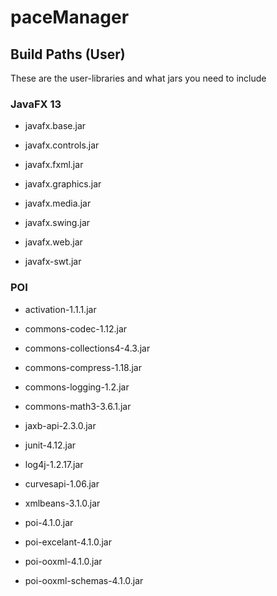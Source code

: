 # paceManager


## Build Paths (User)
These are the user-libraries and what jars you need to include
### JavaFX 13

* javafx.base.jar

* javafx.controls.jar

* javafx.fxml.jar

* javafx.graphics.jar

* javafx.media.jar

* javafx.swing.jar

* javafx.web.jar

* javafx-swt.jar

### POI
* activation-1.1.1.jar

* commons-codec-1.12.jar

* commons-collections4-4.3.jar

* commons-compress-1.18.jar

* commons-logging-1.2.jar

* commons-math3-3.6.1.jar

* jaxb-api-2.3.0.jar

* junit-4.12.jar

* log4j-1.2.17.jar

* curvesapi-1.06.jar

* xmlbeans-3.1.0.jar

* poi-4.1.0.jar

* poi-excelant-4.1.0.jar

* poi-ooxml-4.1.0.jar

* poi-ooxml-schemas-4.1.0.jar